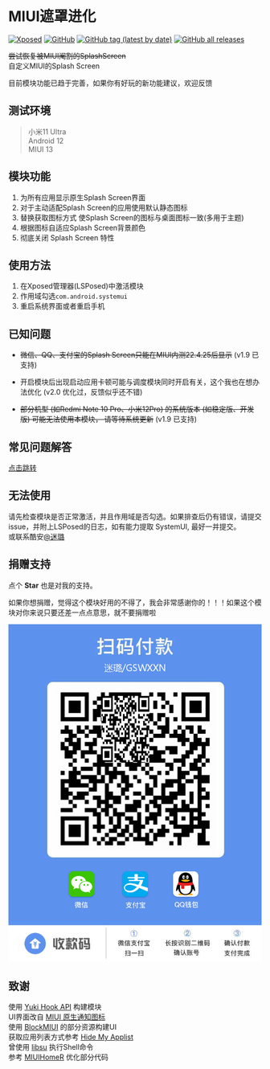# MIUI遮罩进化

[![Xposed](https://img.shields.io/badge/-Xposed-green?style=flat&logo=Android&logoColor=white)](https://github.com/Xposed-Modules-Repo/com.gswxxn.restoresplashscreen/)
[![GitHub](https://img.shields.io/github/license/GSWXXN/RestoreSplashScreen)](https://github.com/GSWXXN/RestoreSplashScreen/blob/master/LICENSE)
[![GitHub tag (latest by date)](https://img.shields.io/github/v/tag/GSWXXN/RestoreSplashScreen?label=version)](https://github.com/Xposed-Modules-Repo/com.gswxxn.restoresplashscreen/releases)
[![GitHub all releases](https://img.shields.io/github/downloads/Xposed-Modules-Repo/com.gswxxn.restoresplashscreen/total?label=Downloads)](https://github.com/Xposed-Modules-Repo/com.gswxxn.restoresplashscreen/releases)

~~尝试恢复被MIUI阉割的SplashScreen~~  
自定义MIUI的Splash Screen

目前模块功能已趋于完善，如果你有好玩的新功能建议，欢迎反馈

## 测试环境

> 小米11 Ultra  
> Android 12  
> MIUI 13

## 模块功能

1. 为所有应用显示原生Splash Screen界面
2. 对于主动适配Splash Screen的应用使用默认静态图标
3. 替换获取图标方式 使Splash Screen的图标与桌面图标一致(多用于主题)
4. 根据图标自适应Splash Screen背景颜色
5. 彻底关闭 Splash Screen 特性

## 使用方法

1. 在Xposed管理器(LSPosed)中激活模块
2. 作用域勾选`com.android.systemui`
3. 重启系统界面或者重启手机

## 已知问题

- ~~微信、QQ、支付宝的Splash Screen只能在MIUI内测22.4.25后显示~~ (v1.9 已支持)

- 开启模块后出现启动应用卡顿可能与调度模块同时开启有关，这个我也在想办法优化 (v2.0 优化过，反馈似乎还不错)

- ~~部分机型 (如Redmi Note 10 Pro、小米12Pro) 的系统版本 (如稳定版、开发版) 可能无法使用本模块，
请等待系统更新~~ (v1.9 已支持)

## 常见问题解答

[点击跳转](https://gswxxn.coding.net/public/restoresplashscreen/faq/git)

## 无法使用

请先检查模块是否正常激活，并且作用域是否勾选。如果排查后仍有错误，请提交issue，并附上LSPosed的日志，如有能力提取
SystemUI, 最好一并提交。  
或联系酷安[@迷璐](http://www.coolapk.com/u/1189245)

## 捐赠支持

点个 **Star** 也是对我的支持。

如果你想捐赠，觉得这个模块好用的不得了，我会非常感谢你的！！！如果这个模块对你来说只要还差一点点意思，就不要捐赠啦

![donate](doc/donate.png)

## 致谢

使用 [Yuki Hook API](https://github.com/fankes/YukiHookAPI) 构建模块  
UI界面改自 [MIUI 原生通知图标](https://github.com/fankes/MIUINativeNotifyIcon)  
使用 [BlockMIUI](https://github.com/Block-Network/blockmiui) 的部分资源构建UI  
获取应用列表方式参考 [Hide My Applist](https://github.com/Dr-TSNG/Hide-My-Applist)  
曾使用 [libsu](https://github.com/topjohnwu/libsu) 执行Shell命令  
参考 [MIUIHomeR](https://github.com/qqlittleice/MiuiHome_R) 优化部分代码
